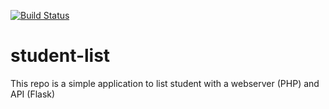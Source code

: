 [![Build Status](https://travis-ci.org/diranetafen/student-list-test.svg?branch=master)](https://travis-ci.org/diranetafen/student-list-test)

# student-list 
This repo is a simple application to list student with a webserver (PHP) and API (Flask)
